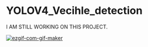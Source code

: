 # YOLOV4_Vecihle_detection

I AM STILL WORKING ON THIS PROJECT. 

<a href="https://imgbb.com/"><img src="https://i.ibb.co/23bCcG0/ezgif-com-gif-maker.gif" alt="ezgif-com-gif-maker" border="0" /></a>
